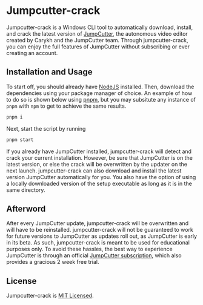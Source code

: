 # Jumpcutter-crack

Jumpcutter-crack is a Windows CLI tool to automatically download, install, and crack the latest version of [JumpCutter](https://jumpcutter.com/), the autonomous video editor created by Carykh and the JumpCutter team. Through jumpcutter-crack, you can enjoy the full features of JumpCutter without subscribing or ever creating an account.

## Installation and Usage

To start off, you should already have [NodeJS](https://nodejs.org) installed. Then, download the dependencies using your package manager of choice. An example of how to do so is shown below using [pnpm](https://pnpm.io), but you may subsitute any instance of `pnpm` with `npm` to get to achieve the same results.

```bash
pnpm i
```

Next, start the script by running

```bash
pnpm start
```

If you already have JumpCutter installed, jumpcutter-crack will detect and crack your current installation. However, be sure that JumpCutter is on the latest version, or else the crack will be overwritten by the updater on the next launch. jumpcutter-crack can also download and install the latest version JumpCutter automatically for you. You also have the option of using a locally downloaded version of the setup executable as long as it is in the same directory.

## Afterword

After every JumpCutter update, jumpcutter-crack will be overwritten and will have to be reinstalled. jumpcutter-crack will not be guaranteed to work for future versions to JumpCutter as updates roll out, as JumpCutter is early in its beta. As such, jumpcutter-crack is meant to be used for educational purposes only. To avoid these hassles, the best way to experience JumpCutter is through an official [JumpCutter subscription](https://jumpcutter.com/pricing), which also provides a gracious 2 week free trial.

## License

Jumpcutter-crack is [MIT Licensed](https://github.com/dylan-dang/jumpcutter-crack/blob/master/LICENSE).
